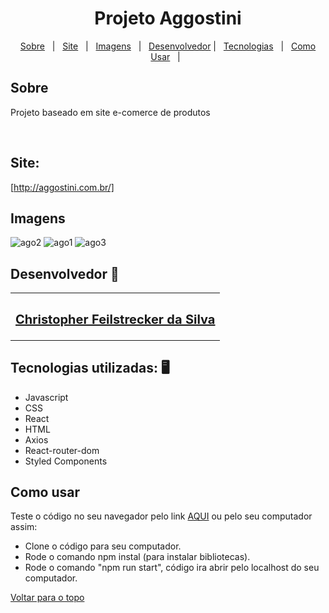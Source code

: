 
<h1 align="center" id="top">Projeto Aggostini</h1>

<p align="center">
  <a href="#sobre">Sobre</a> &#xa0; | &#xa0; 
  <a href="#surge">Site</a> &#xa0; | &#xa0;
  <a href="#imagens">Imagens</a> &#xa0; | &#xa0;
  <a href="#desenvolvedor">Desenvolvedor</a> | &#xa0;
<a href="#tecnologias">Tecnologias</a> &#xa0; | &#xa0;
<a href="#comousar">Como Usar</a> &#xa0; | &#xa0;

</p>
<h2 id="sobre"> Sobre </h2>

Projeto baseado em site e-comerce de produtos

<br />


<h2 id="surge"> Site: </h2>

[http://aggostini.com.br/]


<h2 id="imagens"> Imagens </h2>

![ago2](https://user-images.githubusercontent.com/87909626/186903583-e5407a14-4be1-4c2d-91b1-4e042a17ae57.jpg)
![ago1](https://user-images.githubusercontent.com/87909626/186903584-14780497-7fd1-45b1-8849-36d7dab8b404.jpg)
![ago3](https://user-images.githubusercontent.com/87909626/186903587-22db7efb-24bc-4b97-89c5-dc085e8e9ccb.jpg)



<h2 id="desenvolvedor"> Desenvolvedor 🤖 </h2>

<table>
  <tr>
  <td align="center"><a href="https://github.com/ChristpherFeilstrecker">
   <sub><h2> Christopher Feilstrecker da Silva</h2> </sub> 
       
</table>


<h2 id="tecnologias"> Tecnologias utilizadas: 🖥️ </h2>

- Javascript
- CSS
- React
- HTML
- Axios
- React-router-dom
- Styled Components

<h2 id="comousar"> Como usar </h2>

Teste o código no seu navegador pelo link <a href="#surge">AQUI</a> ou pelo seu computador assim:
- Clone o código para seu computador.
- Rode o comando npm instal (para instalar bibliotecas).
- Rode o comando "npm run start", código ira abrir pelo localhost do seu computador.


<a href="#top">Voltar para o topo</a>
